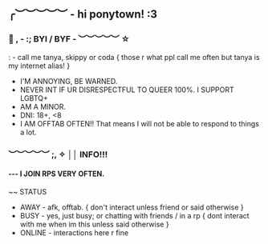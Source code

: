 ## ╭︶︶︶︶︶ - hi ponytown! :3
### 🪼 , - :; BYI / BYF  - ︶︶︶︶︶ ☆
: - call me tanya, skippy or coda { those r what ppl call me often but tanya is my internet alias! }
- I'M ANNOYING, BE WARNED.
- NEVER INT IF UR DISRESPECTFUL TO QUEER 100%. I SUPPORT LGBTQ+
- AM A MINOR.
- DNI: 18+, <8
- I AM OFFTAB OFTEN!! That means I will not be able to respond to things a lot.
### ︶︶︶︶︶ ;, ✧ ││ INFO!!! 

#### --- I JOIN RPS VERY OFTEN. 
~~ STATUS
- AWAY - afk, offtab. { don't interact unless friend or said otherwise }
- BUSY - yes, just busy; or chatting with friends / in a rp { dont interact with me when im this unless said otherwise }
- ONLINE - interactions here r fine
